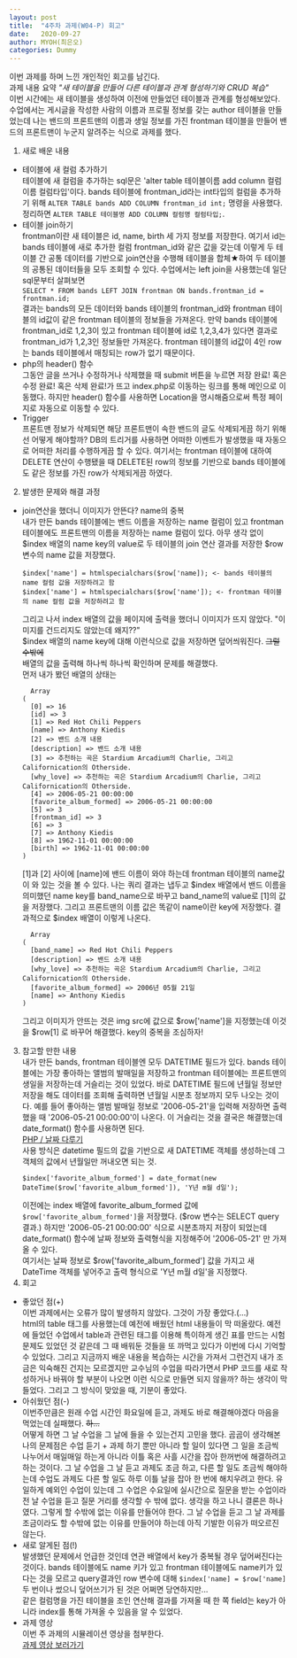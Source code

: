 ```yaml
---
layout: post
title:  "4주차 과제(W04-P) 회고"
date:   2020-09-27
author: MYOH(최은오)
categories: Dummy
---
```


이번 과제를 하며 느낀 개인적인 회고를 남긴다.  
과제 내용 요약 _"새 테이블을 만들어 다른 테이블과 관계 형성하기와 CRUD 복습"_  
이번 시간에는 새 테이블을 생성하여 이전에 만들었던 테이블과 관계를 형성해보았다. 수업에서는 게시글을 작성한 사람의 이름과 프로필 정보를 갖는 author 테이블을 만들었는데 나는 밴드의 프론트맨의 이름과 생일 정보를 가진 frontman 테이블을 만들어 밴드의 프론트맨이 누군지 알려주는 식으로 과제를 했다.   

1. 새로 배운 내용
  - 테이블에 새 컬럼 추가하기  
    테이블에 새 컬럼을 추가하는 sql문은 'alter table 테이블이름 add column 컬럼이름 컬럼타입'이다. bands 테이블에 frontman_id라는 int타입의 컬럼을 추가하기 위해
    `ALTER TABLE bands ADD COLUMN frontman_id int;` 명령을 사용했다. 정리하면 `ALTER TABLE 테이블명 ADD COLUMN 컬럼명 컬럼타입;`.  
  - 테이블 join하기  
    frontman이란 새 테이블은 id, name, birth 세 가지 정보를 저장한다. 여기서 id는 bands 테이블에 새로 추가한 컬럼 frontman_id와 같은 값을 갖는데 이렇게 두 테이블 간 공통 데이터를 기반으로 join연산을 수행해 테이블을 합체★하여 두 테이블의 공통된 데이터들을 모두 조회할 수 있다. 수업에서는 left join을 사용했는데 일단 sql문부터 살펴보면  
    `SELECT * FROM bands LEFT JOIN frontman ON bands.frontman_id = frontman.id;`  
    결과는 bands의 모든 데이터와 bands 테이블의 frontman_id와 frontman 테이블의 id값이 같은 frontman 테이블의 정보들을 가져온다. 만약 bands 테이블에 frontman_id로 1,2,3이 있고 frontman 테이블에 id로 1,2,3,4가 있다면 결과로 frontman_id가 1,2,3인 정보들만 가져온다. frontman 테이블의 id값이 4인 row는 bands 테이블에서 매칭되는 row가 없기 때문이다.  
  - php의 header() 함수  
  그동안 글을 쓰거나 수정하거나 삭제했을 때 submit 버튼을 누르면 저장 완료! 혹은 수정 완료! 혹은 삭제 완료!가 뜨고 index.php로 이동하는 링크를 통해 메인으로 이동했다. 하지만 header() 함수를 사용하면 Location을 명시해줌으로써 특정 페이지로 자동으로 이동할 수 있다.  
  - Trigger  
  프론트맨 정보가 삭제되면 해당 프론트맨이 속한 밴드의 글도 삭제되게끔 하기 위해선 어떻게 해야할까? DB의 트리거를 사용하면 어떠한 이벤트가 발생했을 때 자동으로 어떠한 처리를 수행하게끔 할 수 있다. 여기서는 frontman 테이블에 대하여 DELETE 연산이 수행됐을 때 DELETE된 row의 정보를 기반으로 bands 테이블에도 같은 정보를 가진 row가 삭제되게끔 하였다.  
2. 발생한 문제와 해결 과정
  - join연산을 했더니 이미지가 안뜬다? name의 중복  
    내가 만든 bands 테이블에는 밴드 이름을 저장하는 name 컬럼이 있고 frontman 테이블에도 프론트맨의 이름을 저장하는 name 컬럼이 있다. 아무 생각 없이 $index 배열의 name key의 value로 두 테이블의 join 연산 결과를 저장한 $row 변수의 name 값을 저장했다.  
    ```
    $index['name'] = htmlspecialchars($row['name]); <- bands 테이블의 name 컬럼 값을 저장하려고 함
    $index['name'] = htmlspecialchars($row['name']); <- frontman 테이블의 name 컬럼 값을 저장하려고 함
    ``` 
    그리고 나서 index 배열의 값을 페이지에 출력을 했더니 이미지가 뜨지 않았다. "이미지를 건드리지도 않았는데 왜지??"  
    $index 배열의 name key에 대해 이런식으로 값을 저장하면 덮어씌워진다. ~~그럴 수밖에~~  
    배열의 값을 출력해 하나씩 하나씩 확인하며 문제를 해결했다.  
    먼저 내가 봤던 배열의 상태는
    ```
      Array
    (
      [0] => 16
      [id] => 3
      [1] => Red Hot Chili Peppers
      [name] => Anthony Kiedis
      [2] => 밴드 소개 내용
      [description] => 밴드 소개 내용
      [3] => 추천하는 곡은 Stardium Arcadium의 Charlie, 그리고 Californication의 Otherside.
      [why_love] => 추천하는 곡은 Stardium Arcadium의 Charlie, 그리고 Californication의 Otherside.
      [4] => 2006-05-21 00:00:00
      [favorite_album_formed] => 2006-05-21 00:00:00
      [5] => 3
      [frontman_id] => 3
      [6] => 3
      [7] => Anthony Kiedis
      [8] => 1962-11-01 00:00:00
      [birth] => 1962-11-01 00:00:00
    )
    ```
    [1]과 [2] 사이에 [name]에 밴드 이름이 와야 하는데 frontman 테이블의 name값이 와 있는 것을 볼 수 있다. 나는 쿼리 결과는 냅두고 $index 배열에서 밴드 이름을 의미했던 name key를 band_name으로 바꾸고 band_name의 value로 [1]의 값을 저장했다. 그리고 프론트맨의 이름 값은 똑같이 name이란 key에 저장했다. 결과적으로 $index 배열이 이렇게 나온다.
    ```
      Array
    (
      [band_name] => Red Hot Chili Peppers
      [description] => 밴드 소개 내용
      [why_love] => 추천하는 곡은 Stardium Arcadium의 Charlie, 그리고 Californication의 Otherside.
      [favorite_album_formed] => 2006년 05월 21일
      [name] => Anthony Kiedis
    )
    ```
    그리고 이미지가 안뜨는 것은 img src에 값으로 $row['name']을 지정했는데 이것을 $row[1] 로 바꾸어 해결했다. key의 중복을 조심하자!
3. 참고할 만한 내용  
  내가 만든 bands, frontman 테이블엔 모두 DATETIME 필드가 있다. bands 테이블에는 가장 좋아하는 앨범의 발매일을 저장하고 frontman 테이블에는 프론트맨의 생일을 저장하는데 거슬리는 것이 있었다. 바로 DATETIME 필드에 년월일 정보만 저장을 해도 데이터를 조회해 출력하면 년월일 시분초 정보까지 모두 나오는 것이다. 예를 들어 좋아하는 앨범 발매일 정보로 '2006-05-21'을 입력해 저장하면 출력했을 때 '2006-05-21 00:00:00'이 나온다. 이 거슬리는 것을 결국은 해결했는데 date_format() 함수를 사용하면 된다.  
  [PHP / 날짜 다루기](https://snowple.tistory.com/354)  
  사용 방식은 datetime 필드의 값을 기반으로 새 DATETIME 객체를 생성하는데 그 객체의 값에서 년월일만 꺼내오면 되는 것.
    ```
    $index['favorite_album_formed'] = date_format(new DateTime($row['favorite_album_formed']), 'Y년 m월 d일');
    ```   
    이전에는 index 배열에 favorite_album_formed 값에 `$row['favorite_album_formed']`을 저장했다. ($row 변수는 SELECT query 결과.) 하지만 '2006-05-21 00:00:00' 식으로 시분초까지 저장이 되었는데 date_format() 함수에 날짜 정보와 출력형식을 지정해주어 '2006-05-21' 만 가져올 수 있다.  
  여기서는 날짜 정보로 $row['favorite_album_formed'] 값을 가지고 새 DateTime 객체를 넣어주고 출력 형식으로 'Y년 m월 d일'을 지정했다.  
4. 회고
  - 좋았던 점(+)  
    이번 과제에서는 오류가 많이 발생하지 않았다. 그것이 가장 좋았다.(...)  
    html의 table 태그를 사용했는데 예전에 배웠던 html 내용들이 막 떠올랐다. 예전에 들었던 수업에서 table과 관련된 태그를 이용해 특이하게 생긴 표를 만드는 시험 문제도 있었던 것 같은데 그 때 배워둔 것들을 또 까먹고 있다가 이번에 다시 기억할 수 있었다. 그리고 지금까지 배운 내용을 복습하는 시간을 가져서 그런건지 내가 조금은 익숙해진 건지는 모르겠지만 교수님의 수업을 따라가면서 PHP 코드를 새로 작성하거나 바꿔야 할 부분이 나오면 이런 식으로 만들면 되지 않을까? 하는 생각이 막 들었다. 그리고 그 방식이 맞았을 때, 기분이 좋았다.  
  - 아쉬웠던 점(-)  
    이번주만큼은 원래 수업 시간인 화요일에 듣고, 과제도 바로 해결해야겠다 마음을 먹었는데 실패했다. ~~하...~~  
    어떻게 하면 그 날 수업을 그 날에 들을 수 있는건지 고민을 했다. 곰곰이 생각해본 나의 문제점은 수업 듣기 + 과제 하기 뿐만 아니라 할 일이 있다면 그 일을 조금씩 나누어서 매일매일 하는게 아니라 이틀 혹은 사흘 시간을 잡아 한꺼번에 해결하려고 하는 것이다. 그 날 수업을 그 날 듣고 과제도 조금 하고, 다른 할 일도 조금씩 해야하는데 수업도 과제도 다른 할 일도 하루 이틀 날을 잡아 한 번에 해치우려고 한다. 유일하게 예외인 수업이 있는데 그 수업은 수요일에 실시간으로 질문을 받는 수업이라 전 날 수업을 듣고 질문 거리를 생각할 수 밖에 없다. 생각을 하고 나니 결론은 하나였다. 그렇게 할 수밖에 없는 이유를 만들어야 한다. 그 날 수업을 듣고 그 날 과제를 조금이라도 할 수밖에 없는 이유를 만들어야 하는데 아직 기발한 이유가 떠오르진 않는다.  
  - 새로 알게된 점(!)  
    발생했던 문제에서 언급한 것인데 연관 배열에서 key가 중복될 경우 덮어써진다는 것이다. bands 테이블에도 name 키가 있고 frontman 테이블에도 name키가 있다는 것을 모르고 query결과인 row 변수에 대해 `$index['name] = $row['name]` 두 번이나 썼으니 덮어쓰기가 된 것은 어쩌면 당연하지만...  
    같은 컬럼명을 가진 테이블을 조인 연산해 결과를 가져올 때  한 쪽 field는 key가 아니라 index를 통해 가져올 수 있음을 알 수 있었다.
  - 과제 영상  
    이번 주 과제의 시뮬레이션 영상을 첨부한다.  
    [과제 영상 보러가기](https://www.youtube.com/watch?v=wjJ9dOWBszc&feature=youtu.be)
